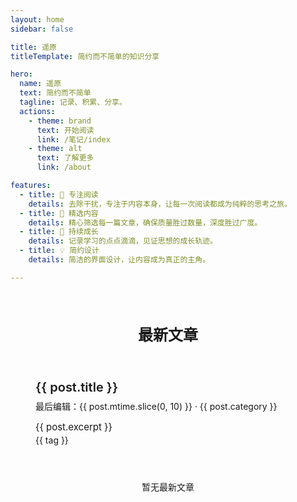 ```yaml
---
layout: home
sidebar: false

title: 遥原
titleTemplate: 简约而不简单的知识分享

hero:
  name: 遥原
  text: 简约而不简单
  tagline: 记录、积累、分享。
  actions:
    - theme: brand
      text: 开始阅读
      link: /笔记/index
    - theme: alt
      text: 了解更多
      link: /about

features:
  - title: 📖 专注阅读
    details: 去除干扰，专注于内容本身，让每一次阅读都成为纯粹的思考之旅。
  - title: 🎯 精选内容
    details: 精心筛选每一篇文章，确保质量胜过数量，深度胜过广度。
  - title: 🌱 持续成长
    details: 记录学习的点点滴滴，见证思想的成长轨迹。
  - title: 💡 简约设计
    details: 简洁的界面设计，让内容成为真正的主角。

---
```


<HomePage />

<script setup>
import { ref, onMounted } from 'vue'
const latest = ref([])
onMounted(async () => {
  latest.value = await fetch('/latest.json').then(res => res.json())
})
</script>

<div class="recent-posts">
  <h2>最新文章</h2>
  <div v-if="latest.length" class="post-list">
    <a v-for="post in latest" :key="post.url" :href="post.url" class="post-item">
      <div class="post-content">
        <h3>{{ post.title }}</h3>
        <p class="post-meta">最后编辑：{{ post.mtime.slice(0, 10) }}<span v-if="post.category"> · {{ post.category }}</span></p>
        <p class="post-desc">{{ post.excerpt }}</p>
        <div class="post-tags">
          <span v-for="tag in post.tags" :key="tag" class="tag">{{ tag }}</span>
        </div>
      </div>
    </a>
  </div>
  <div v-else style="text-align:center;color:var(--vp-c-text-2);margin-top:2rem;">暂无最新文章</div>
</div>

<style>
.recent-posts {
  max-width: 960px;
  margin: 4rem auto;
  padding: 0 1rem;
}

.recent-posts h2 {
  font-size: 1.5rem;
  margin-bottom: 2rem;
  text-align: center;
  color: var(--vp-c-text-1);
  font-weight: 600;
}

.post-list {
  display: grid;
  gap: 1.5rem;
  grid-template-columns: repeat(auto-fit, minmax(300px, 1fr));
}

.post-item {
  display: block;
  text-decoration: none;
  color: inherit;
  background: var(--vp-c-bg-soft);
  border-radius: 12px;
  padding: 1.5rem;
  transition: all 0.3s ease;
  border: none;
}

.post-item:hover {
  transform: translateY(-2px);
  border-color: transparent;
  box-shadow: 0 4px 12px rgba(0, 0, 0, 0.05);
}

.post-content h3 {
  font-size: 1.25rem;
  margin: 0 0 0.5rem;
  color: var(--vp-c-text-1);
  font-weight: 600;
}

.post-meta {
  font-size: 0.875rem;
  color: var(--vp-c-text-2);
  margin: 0 0 0.75rem;
}

.post-desc {
  font-size: 0.9375rem;
  color: var(--vp-c-text-2);
  margin: 0;
  line-height: 1.6;
}

@media (max-width: 640px) {
  .post-list {
    grid-template-columns: 1fr;
  }
  
  .recent-posts {
    margin: 2rem auto;
  }
}
</style> 